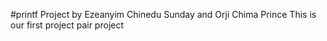 #printf Project by Ezeanyim Chinedu Sunday and Orji Chima Prince
This is our first project pair project
